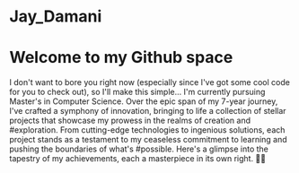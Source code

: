 # Jay_Damani
# Welcome to my Github space
I don't want to bore you right now (especially since I've got some cool code for you to check out), so I'll make this simple...
I'm currently pursuing Master's in Computer Science. 
Over the epic span of my 7-year journey, I've crafted a symphony of innovation, bringing to life a collection of stellar projects that showcase my prowess in the realms of creation and #exploration. From cutting-edge technologies to ingenious solutions, each project stands as a testament to my ceaseless commitment to learning and pushing the boundaries of what's #possible. Here's a glimpse into the tapestry of my achievements, each a masterpiece in its own right. 🚀✨





